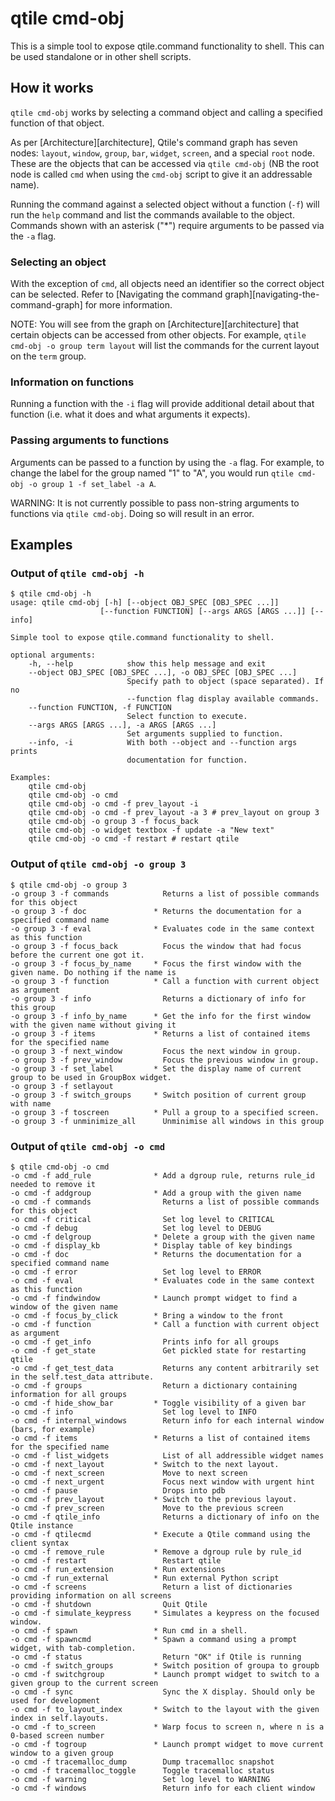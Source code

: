 # qtile cmd-obj

This is a simple tool to expose qtile.command functionality to shell.
This can be used standalone or in other shell scripts.

## How it works

`qtile cmd-obj` works by selecting a command object and calling a specified function of that object.

As per [Architecture][architecture], Qtile's command graph has seven nodes: `layout`, `window`, `group`,
`bar`, `widget`, `screen`, and a special `root` node. These are the objects that can be accessed
via `qtile cmd-obj` (NB the root node is called `cmd` when using the `cmd-obj` script to give it
an addressable name).

Running the command against a selected object without a function (`-f`) will run the `help`
command and list the commands available to the object. Commands shown with an asterisk ("*") require
arguments to be passed via the `-a` flag.

### Selecting an object

With the exception of `cmd`, all objects need an identifier so the correct object can be selected. Refer to
[Navigating the command graph][navigating-the-command-graph] for more information.

NOTE: You will see from the graph on [Architecture][architecture] that certain objects can be accessed from other objects.
For example, `qtile cmd-obj -o group term layout` will list the commands for the current layout on the
`term` group.

### Information on functions

Running a function with the `-i` flag will provide additional detail about that function (i.e. what it does and what
arguments it expects).

### Passing arguments to functions

Arguments can be passed to a function by using the `-a` flag. For example, to change the label for the group named "1"
to "A", you would run `qtile cmd-obj -o group 1 -f set_label -a A`.

WARNING: It is not currently possible to pass non-string arguments to functions via `qtile cmd-obj`. Doing so will
result in an error.

## Examples

### Output of `qtile cmd-obj -h`

```console
$ qtile cmd-obj -h
usage: qtile cmd-obj [-h] [--object OBJ_SPEC [OBJ_SPEC ...]]
                    [--function FUNCTION] [--args ARGS [ARGS ...]] [--info]

Simple tool to expose qtile.command functionality to shell.

optional arguments:
    -h, --help            show this help message and exit
    --object OBJ_SPEC [OBJ_SPEC ...], -o OBJ_SPEC [OBJ_SPEC ...]
                          Specify path to object (space separated). If no
                          --function flag display available commands.
    --function FUNCTION, -f FUNCTION
                          Select function to execute.
    --args ARGS [ARGS ...], -a ARGS [ARGS ...]
                          Set arguments supplied to function.
    --info, -i            With both --object and --function args prints
                          documentation for function.

Examples:
    qtile cmd-obj
    qtile cmd-obj -o cmd
    qtile cmd-obj -o cmd -f prev_layout -i
    qtile cmd-obj -o cmd -f prev_layout -a 3 # prev_layout on group 3
    qtile cmd-obj -o group 3 -f focus_back
    qtile cmd-obj -o widget textbox -f update -a "New text"
    qtile cmd-obj -o cmd -f restart # restart qtile
```

### Output of `qtile cmd-obj -o group 3`

```console
$ qtile cmd-obj -o group 3
-o group 3 -f commands            Returns a list of possible commands for this object
-o group 3 -f doc               * Returns the documentation for a specified command name
-o group 3 -f eval              * Evaluates code in the same context as this function
-o group 3 -f focus_back          Focus the window that had focus before the current one got it.
-o group 3 -f focus_by_name     * Focus the first window with the given name. Do nothing if the name is
-o group 3 -f function          * Call a function with current object as argument
-o group 3 -f info                Returns a dictionary of info for this group
-o group 3 -f info_by_name      * Get the info for the first window with the given name without giving it
-o group 3 -f items             * Returns a list of contained items for the specified name
-o group 3 -f next_window         Focus the next window in group.
-o group 3 -f prev_window         Focus the previous window in group.
-o group 3 -f set_label         * Set the display name of current group to be used in GroupBox widget.
-o group 3 -f setlayout
-o group 3 -f switch_groups     * Switch position of current group with name
-o group 3 -f toscreen          * Pull a group to a specified screen.
-o group 3 -f unminimize_all      Unminimise all windows in this group
```

### Output of `qtile cmd-obj -o cmd`

```console
$ qtile cmd-obj -o cmd
-o cmd -f add_rule              * Add a dgroup rule, returns rule_id needed to remove it
-o cmd -f addgroup              * Add a group with the given name
-o cmd -f commands                Returns a list of possible commands for this object
-o cmd -f critical                Set log level to CRITICAL
-o cmd -f debug                   Set log level to DEBUG
-o cmd -f delgroup              * Delete a group with the given name
-o cmd -f display_kb            * Display table of key bindings
-o cmd -f doc                   * Returns the documentation for a specified command name
-o cmd -f error                   Set log level to ERROR
-o cmd -f eval                  * Evaluates code in the same context as this function
-o cmd -f findwindow            * Launch prompt widget to find a window of the given name
-o cmd -f focus_by_click        * Bring a window to the front
-o cmd -f function              * Call a function with current object as argument
-o cmd -f get_info                Prints info for all groups
-o cmd -f get_state               Get pickled state for restarting qtile
-o cmd -f get_test_data           Returns any content arbitrarily set in the self.test_data attribute.
-o cmd -f groups                  Return a dictionary containing information for all groups
-o cmd -f hide_show_bar         * Toggle visibility of a given bar
-o cmd -f info                    Set log level to INFO
-o cmd -f internal_windows        Return info for each internal window (bars, for example)
-o cmd -f items                 * Returns a list of contained items for the specified name
-o cmd -f list_widgets            List of all addressible widget names
-o cmd -f next_layout           * Switch to the next layout.
-o cmd -f next_screen             Move to next screen
-o cmd -f next_urgent             Focus next window with urgent hint
-o cmd -f pause                   Drops into pdb
-o cmd -f prev_layout           * Switch to the previous layout.
-o cmd -f prev_screen             Move to the previous screen
-o cmd -f qtile_info              Returns a dictionary of info on the Qtile instance
-o cmd -f qtilecmd              * Execute a Qtile command using the client syntax
-o cmd -f remove_rule           * Remove a dgroup rule by rule_id
-o cmd -f restart                 Restart qtile
-o cmd -f run_extension         * Run extensions
-o cmd -f run_external          * Run external Python script
-o cmd -f screens                 Return a list of dictionaries providing information on all screens
-o cmd -f shutdown                Quit Qtile
-o cmd -f simulate_keypress     * Simulates a keypress on the focused window.
-o cmd -f spawn                 * Run cmd in a shell.
-o cmd -f spawncmd              * Spawn a command using a prompt widget, with tab-completion.
-o cmd -f status                  Return "OK" if Qtile is running
-o cmd -f switch_groups         * Switch position of groupa to groupb
-o cmd -f switchgroup           * Launch prompt widget to switch to a given group to the current screen
-o cmd -f sync                    Sync the X display. Should only be used for development
-o cmd -f to_layout_index       * Switch to the layout with the given index in self.layouts.
-o cmd -f to_screen             * Warp focus to screen n, where n is a 0-based screen number
-o cmd -f togroup               * Launch prompt widget to move current window to a given group
-o cmd -f tracemalloc_dump        Dump tracemalloc snapshot
-o cmd -f tracemalloc_toggle      Toggle tracemalloc status
-o cmd -f warning                 Set log level to WARNING
-o cmd -f windows                 Return info for each client window
```
